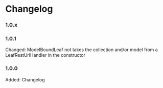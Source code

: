 # Changelog

### 1.0.x


### 1.0.1

Changed:	ModelBoundLeaf not takes the collection and/or model from a LeafRestUrlHandler in the constructor

### 1.0.0

Added:      Changelog